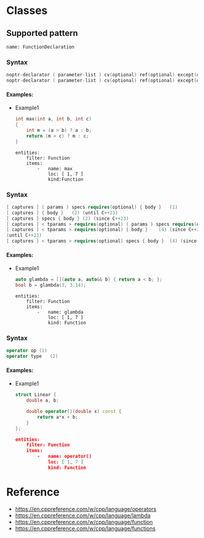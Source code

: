 # Classes

## Supported pattern
```
name: FunctionDeclaration
```
### Syntax
``` cpp
noptr-declarator ( parameter-list ) cv(optional) ref(optional) except(optional) attr(optional)	(1)	
noptr-declarator ( parameter-list ) cv(optional) ref(optional) except(optional) attr(optional) -> trailing	(2)	(since C++11)
```


#### Examples: 

- Example1
    ``` cpp
    int max(int a, int b, int c)
    {
        int m = (a > b) ? a : b;
        return (m > c) ? m : c;
    }
    ```

    ``` 
    entities:
        filter: Function
        items:
            -   name: max
                loc: [ 1, 7 ]
                kind:Function
    ```


### Syntax
``` cpp
[ captures ] ( params ) specs requires(optional) { body }	(1)	
[ captures ] { body }	(2)	(until C++23)
[ captures ] specs { body }	(2)	(since C++23)
[ captures ] < tparams > requires(optional) ( params ) specs requires(optional) { body }	(3)	(since C++20)
[ captures ] < tparams > requires(optional) { body }	(4)	(since C++20)
(until C++23)
[ captures ] < tparams > requires(optional) specs { body }	(4)	(since C++23)
```


#### Examples: 

- Example1
    ``` cpp
    auto glambda = [](auto a, auto&& b) { return a < b; };
    bool b = glambda(3, 3.14); 
    ```

    ``` 
    entities:
        filter: Function
        items:
            -   name: glambda
                loc: [ 1, 7 ]
                kind: Function
    ```


### Syntax
``` cpp
operator op	(1)	
operator type	(2)	
```


#### Examples: 

- Example1
    ``` cpp
    struct Linear {
        double a, b;
 
        double operator()(double x) const {
            return a*x + b;
        }
    };
    ```

    ``` json
    entities:
        filter: Function
        items:
            -   name: operator()
                loc: [ 1, 7 ]
                kind: Function
    ```


# Reference
- https://en.cppreference.com/w/cpp/language/operators
- https://en.cppreference.com/w/cpp/language/lambda
- https://en.cppreference.com/w/cpp/language/function
- https://en.cppreference.com/w/cpp/language/functions